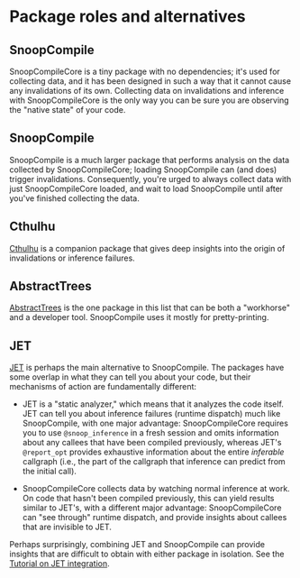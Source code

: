 # Package roles and alternatives

## SnoopCompile

SnoopCompileCore is a tiny package with no dependencies; it's used for collecting data, and it has been designed in such a way that it cannot cause any invalidations of its own. Collecting data on invalidations and inference with SnoopCompileCore is the only way you can be sure you are observing the "native state" of your code.

## SnoopCompile

SnoopCompile is a much larger package that performs analysis on the data collected by SnoopCompileCore; loading SnoopCompile can (and does) trigger invalidations.
Consequently, you're urged to always collect data with just SnoopCompileCore loaded,
and wait to load SnoopCompile until after you've finished collecting the data.

## Cthulhu

[Cthulhu](https://github.com/JuliaDebug/Cthulhu.jl) is a companion package that gives deep insights into the origin of invalidations or inference failures.

## AbstractTrees

[AbstractTrees](https://github.com/JuliaCollections/AbstractTrees.jl) is the one package in this list that can be both a "workhorse" and a developer tool. SnoopCompile uses it mostly for pretty-printing.

## JET

[JET](https://github.com/aviatesk/JET.jl) is perhaps the main alternative to SnoopCompile. The packages have some overlap in what they can tell you about your code, but their mechanisms of action are fundamentally different:

- JET is a "static analyzer," which means that it analyzes the code itself. JET can tell you about inference failures (runtime dispatch) much like SnoopCompile, with one major advantage: SnoopCompileCore requires you to use `@snoop_inference` in a fresh session and omits information about any callees that have been compiled previously, whereas JET's `@report_opt` provides exhaustive information about the entire *inferable* callgraph (i.e., the part of the callgraph that inference can predict from the initial call).

- SnoopCompileCore collects data by watching normal inference at work. On code that hasn't been compiled previously, this can yield results similar to JET's, with a different major advantage: SnoopCompileCore can "see through" runtime dispatch, and provide insights about callees that are invisible to JET.

Perhaps surprisingly, combining JET and SnoopCompile can provide insights that are difficult to obtain with either package in isolation. See the [Tutorial on JET integration](@ref).
